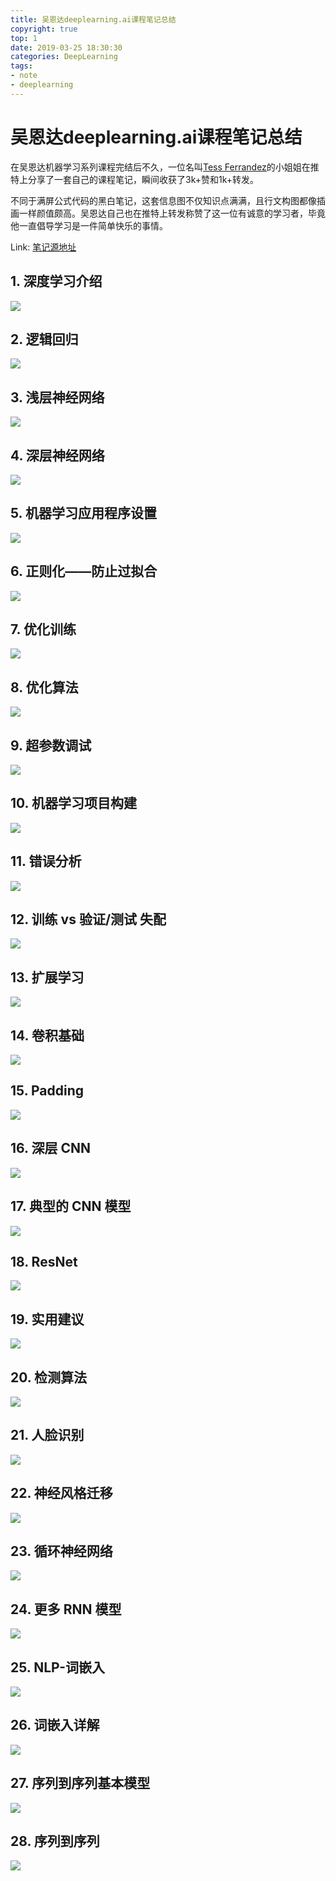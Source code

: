 ```yaml
---
title: 吴恩达deeplearning.ai课程笔记总结
copyright: true
top: 1
date: 2019-03-25 18:30:30
categories: DeepLearning
tags:
- note
- deeplearning
---
```


# 吴恩达deeplearning.ai课程笔记总结

在吴恩达机器学习系列课程完结后不久，一位名叫[Tess Ferrandez](https://www.slideshare.net/TessFerrandez?utm_campaign=profiletracking&utm_medium=sssite&utm_source=ssslideview "Tess Ferrandez小姐姐的主页")的小姐姐在推特上分享了一套自己的课程笔记，瞬间收获了3k+赞和1k+转发。

不同于满屏公式代码的黑白笔记，这套信息图不仅知识点满满，且行文构图都像插画一样颜值颇高。吴恩达自己也在推特上转发称赞了这一位有诚意的学习者，毕竟他一直倡导学习是一件简单快乐的事情。

Link: [笔记源地址](https://www.slideshare.net/TessFerrandez/notes-from-coursera-deep-learning-courses-by-andrew-ng "笔记源地址")

## 1. 深度学习介绍
![](./AnderewNg-deeplearning-note-summary/1.png)
## 2. 逻辑回归
![](./AnderewNg-deeplearning-note-summary/2.png)
## 3. 浅层神经网络
![](./AnderewNg-deeplearning-note-summary/3.png)
## 4. 深层神经网络
![](./AnderewNg-deeplearning-note-summary/4.png)
## 5. 机器学习应用程序设置
![](./AnderewNg-deeplearning-note-summary/5.png)
## 6. 正则化——防止过拟合
![](./AnderewNg-deeplearning-note-summary/6.png)
## 7. 优化训练
![](./AnderewNg-deeplearning-note-summary/7.png)
## 8. 优化算法
![](./AnderewNg-deeplearning-note-summary/8.png)
## 9. 超参数调试
![](./AnderewNg-deeplearning-note-summary/9.png)
## 10. 机器学习项目构建
![](./AnderewNg-deeplearning-note-summary/10.png)
## 11. 错误分析
![](./AnderewNg-deeplearning-note-summary/11.png)
## 12. 训练 vs 验证/测试 失配
![](./AnderewNg-deeplearning-note-summary/12.png)
## 13. 扩展学习
![](./AnderewNg-deeplearning-note-summary/13.png)
## 14. 卷积基础
![](./AnderewNg-deeplearning-note-summary/14.png)
## 15. Padding
![](./AnderewNg-deeplearning-note-summary/15.png)
## 16. 深层 CNN
![](./AnderewNg-deeplearning-note-summary/16.png)
## 17. 典型的 CNN 模型
![](./AnderewNg-deeplearning-note-summary/17.png)
## 18. ResNet
![](./AnderewNg-deeplearning-note-summary/18.png)
## 19. 实用建议
![](./AnderewNg-deeplearning-note-summary/19.png)
## 20. 检测算法
![](./AnderewNg-deeplearning-note-summary/20.png)
## 21. 人脸识别
![](./AnderewNg-deeplearning-note-summary/21.png)
## 22. 神经风格迁移
![](./AnderewNg-deeplearning-note-summary/22.png)
## 23. 循环神经网络
![](./AnderewNg-deeplearning-note-summary/23.png)
## 24. 更多 RNN 模型
![](./AnderewNg-deeplearning-note-summary/24.png)
## 25. NLP-词嵌入
![](./AnderewNg-deeplearning-note-summary/25.png)
## 26. 词嵌入详解
![](./AnderewNg-deeplearning-note-summary/26.png)
## 27. 序列到序列基本模型
![](./AnderewNg-deeplearning-note-summary/27.png)
## 28. 序列到序列
![](./AnderewNg-deeplearning-note-summary/28.png)